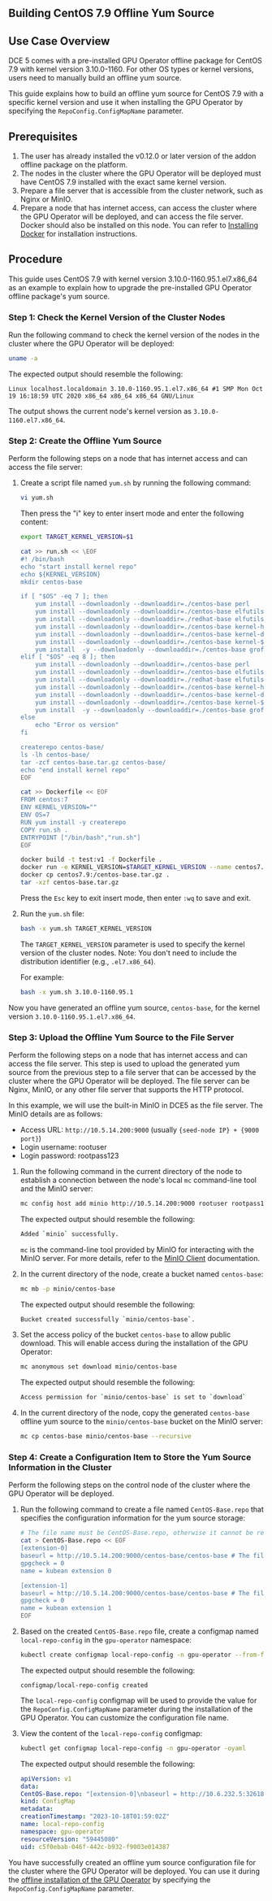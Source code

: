 ## Building CentOS 7.9 Offline Yum Source

## Use Case Overview

DCE 5 comes with a pre-installed GPU Operator offline package for CentOS 7.9 with kernel version 3.10.0-1160. For other OS types or kernel versions, users need to manually build an offline yum source.

This guide explains how to build an offline yum source for CentOS 7.9 with a specific kernel version and use it when installing the GPU Operator by specifying the `RepoConfig.ConfigMapName` parameter.

## Prerequisites

1. The user has already installed the v0.12.0 or later version of the addon offline package on the platform.
2. The nodes in the cluster where the GPU Operator will be deployed must have CentOS 7.9 installed with the exact same kernel version.
3. Prepare a file server that is accessible from the cluster network, such as Nginx or MinIO.
4. Prepare a node that has internet access, can access the cluster where the GPU Operator will be deployed, and can access the file server. Docker should also be installed on this node. You can refer to [Installing Docker](../../../../install/community/kind/online.md#安装-docker) for installation instructions.

## Procedure

This guide uses CentOS 7.9 with kernel version 3.10.0-1160.95.1.el7.x86_64 as an example to explain how to upgrade the pre-installed GPU Operator offline package's yum source.

### Step 1: Check the Kernel Version of the Cluster Nodes

Run the following command to check the kernel version of the nodes in the cluster where the GPU Operator will be deployed:

```bash
uname -a
```

The expected output should resemble the following:

```
Linux localhost.localdomain 3.10.0-1160.95.1.el7.x86_64 #1 SMP Mon Oct 19 16:18:59 UTC 2020 x86_64 x86_64 x86_64 GNU/Linux
```

The output shows the current node's kernel version as `3.10.0-1160.el7.x86_64`.

### Step 2: Create the Offline Yum Source

Perform the following steps on a node that has internet access and can access the file server:

1. Create a script file named `yum.sh` by running the following command:

    ```bash
    vi yum.sh
    ```

    Then press the "i" key to enter insert mode and enter the following content:

    ```bash
    export TARGET_KERNEL_VERSION=$1

    cat >> run.sh << \EOF
    #! /bin/bash
    echo "start install kernel repo"
    echo ${KERNEL_VERSION}
    mkdir centos-base

    if [ "$OS" -eq 7 ]; then
        yum install --downloadonly --downloaddir=./centos-base perl
        yum install --downloadonly --downloaddir=./centos-base elfutils-libelf.x86_64
        yum install --downloadonly --downloaddir=./redhat-base elfutils-libelf-devel.x86_64
        yum install --downloadonly --downloaddir=./centos-base kernel-headers-${KERNEL_VERSION}.el7.x86_64
        yum install --downloadonly --downloaddir=./centos-base kernel-devel-${KERNEL_VERSION}.el7.x86_64
        yum install --downloadonly --downloaddir=./centos-base kernel-${KERNEL_VERSION}.el7.x86_64
        yum install  -y --downloadonly --downloaddir=./centos-base groff-base
    elif [ "$OS" -eq 8 ]; then
        yum install --downloadonly --downloaddir=./centos-base perl
        yum install --downloadonly --downloaddir=./centos-base elfutils-libelf.x86_64
        yum install --downloadonly --downloaddir=./redhat-base elfutils-libelf-devel.x86_64
        yum install --downloadonly --downloaddir=./centos-base kernel-headers-${KERNEL_VERSION}.el8.x86_64
        yum install --downloadonly --downloaddir=./centos-base kernel-devel-${KERNEL_VERSION}.el8.x86_64
        yum install --downloadonly --downloaddir=./centos-base kernel-${KERNEL_VERSION}.el8.x86_64
        yum install  -y --downloadonly --downloaddir=./centos-base groff-base
    else
        echo "Error os version"
    fi

    createrepo centos-base/
    ls -lh centos-base/
    tar -zcf centos-base.tar.gz centos-base/
    echo "end install kernel repo"
    EOF

    cat >> Dockerfile << EOF
    FROM centos:7
    ENV KERNEL_VERSION=""
    ENV OS=7
    RUN yum install -y createrepo
    COPY run.sh .
    ENTRYPOINT ["/bin/bash","run.sh"]
    EOF

    docker build -t test:v1 -f Dockerfile .
    docker run -e KERNEL_VERSION=$TARGET_KERNEL_VERSION --name centos7.9 test:v1
    docker cp centos7.9:/centos-base.tar.gz .
    tar -xzf centos-base.tar.gz
    ```

    Press the `Esc` key to exit insert mode, then enter `:wq` to save and exit.

2. Run the `yum.sh` file:

    ```bash
    bash -x yum.sh TARGET_KERNEL_VERSION
    ```

    The `TARGET_KERNEL_VERSION` parameter is used to specify the kernel version of the cluster nodes. Note: You don't need to include the distribution identifier (e.g., `.el7.x86_64`).

    For example:

    ```bash
    bash -x yum.sh 3.10.0-1160.95.1
    ```

Now you have generated an offline yum source, `centos-base`, for the kernel version `3.10.0-1160.95.1.el7.x86_64`.

### Step 3: Upload the Offline Yum Source to the File Server

Perform the following steps on a node that has internet access and can access the file server. This step is used to upload the generated yum source from the previous step to a file server that can be accessed by the cluster where the GPU Operator will be deployed. The file server can be Nginx, MinIO, or any other file server that supports the HTTP protocol.

In this example, we will use the built-in MinIO in DCE5 as the file server. The MinIO details are as follows:

- Access URL: `http://10.5.14.200:9000` (usually `{seed-node IP} + {9000 port}`)
- Login username: rootuser
- Login password: rootpass123

1. Run the following command in the current directory of the node to establish a connection between the node's local `mc` command-line tool and the MinIO server:

    ```bash
    mc config host add minio http://10.5.14.200:9000 rootuser rootpass123
    ```

    The expected output should resemble the following:

    ```bash
    Added `minio` successfully.
    ```

    `mc` is the command-line tool provided by MinIO for interacting with the MinIO server. For more details, refer to the [MinIO Client](https://min.io/docs/minio/linux/reference/minio-mc.html) documentation.

2. In the current directory of the node, create a bucket named `centos-base`:

    ```bash
    mc mb -p minio/centos-base
    ```

    The expected output should resemble the following:

    ```bash
    Bucket created successfully `minio/centos-base`.
    ```

3. Set the access policy of the bucket `centos-base` to allow public download. This will enable access during the installation of the GPU Operator:

    ```bash
    mc anonymous set download minio/centos-base
    ```

    The expected output should resemble the following:

    ```bash
    Access permission for `minio/centos-base` is set to `download`
    ```

4. In the current directory of the node, copy the generated `centos-base` offline yum source to the `minio/centos-base` bucket on the MinIO server:

    ```bash
    mc cp centos-base minio/centos-base --recursive
    ```

### Step 4: Create a Configuration Item to Store the Yum Source Information in the Cluster

Perform the following steps on the control node of the cluster where the GPU Operator will be deployed.

1. Run the following command to create a file named `CentOS-Base.repo` that specifies the configuration information for the yum source storage:

    ```bash
    # The file name must be CentOS-Base.repo, otherwise it cannot be recognized during the installation of the GPU Operator
    cat > CentOS-Base.repo << EOF
    [extension-0]
    baseurl = http://10.5.14.200:9000/centos-base/centos-base # The file server address where the yum source is placed in step 3
    gpgcheck = 0
    name = kubean extension 0
    
    [extension-1]
    baseurl = http://10.5.14.200:9000/centos-base/centos-base # The file server address where the yum source is placed in step 3
    gpgcheck = 0
    name = kubean extension 1
    EOF
    ```

2. Based on the created `CentOS-Base.repo` file, create a configmap named `local-repo-config` in the `gpu-operator` namespace:

    ```bash
    kubectl create configmap local-repo-config -n gpu-operator --from-file=./CentOS-Base.repo
    ```

    The expected output should resemble the following:

    ```
    configmap/local-repo-config created
    ```

    The `local-repo-config` configmap will be used to provide the value for the `RepoConfig.ConfigMapName` parameter during the installation of the GPU Operator. You can customize the configuration file name.

3. View the content of the `local-repo-config` configmap:

    ```bash
    kubectl get configmap local-repo-config -n gpu-operator -oyaml
    ```

    The expected output should resemble the following:

    ```yaml
    apiVersion: v1
    data:
    CentOS-Base.repo: "[extension-0]\nbaseurl = http://10.6.232.5:32618/centos-base# The file server path where the yum source is placed in step 2\ngpgcheck = 0\nname = kubean extension 0\n  \n[extension-1]\nbaseurl = http://10.6.232.5:32618/centos-base # The file server path where the yum source is placed in step 2\ngpgcheck = 0\nname = kubean extension 1\n"
    kind: ConfigMap
    metadata:
    creationTimestamp: "2023-10-18T01:59:02Z"
    name: local-repo-config
    namespace: gpu-operator
    resourceVersion: "59445080"
    uid: c5f0ebab-046f-442c-b932-f9003e014387
    ```

You have successfully created an offline yum source configuration file for the cluster where the GPU Operator will be deployed. You can use it during the [offline installation of the GPU Operator](./install_nvidia_driver_of_operator.md) by specifying the `RepoConfig.ConfigMapName` parameter.

